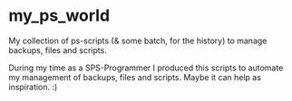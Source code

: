 # my_ps_world
My collection of ps-scripts (&amp; some batch, for the history) to manage backups, files and scripts.

During my time as a SPS-Programmer I produced this scripts to automate my management of backups, files and scripts. Maybe it can help as inspiration. :)
